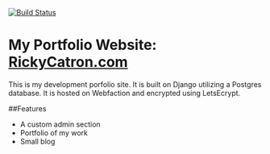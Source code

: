 [![Build Status](https://travis-ci.org/sl33t/portfolio.svg?branch=master)](https://travis-ci.org/sl33t/portfolio)

# My Portfolio Website: [RickyCatron.com](http://www.RickyCatron.com) 
This is my development porfolio site. 
It is built on Django utilizing a Postgres database.
It is hosted on Webfaction and encrypted using LetsEcrypt.

##Features
- A custom admin section
- Portfolio of my work
- Small blog
